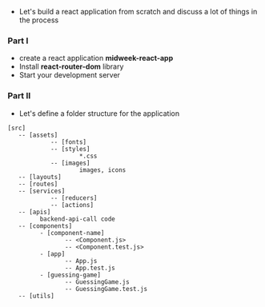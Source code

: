 * Let's build a react application from scratch and discuss a lot of things in the process

### Part I

* create a react application **midweek-react-app**
* Install **react-router-dom** library
* Start your development server

### Part II

* Let's define a folder structure for the application

```
[src]
   -- [assets]
            -- [fonts]
            -- [styles]
                    *.css
            -- [images] 
                    images, icons
   -- [layouts]
   -- [routes]
   -- [services]
            -- [reducers]
            -- [actions]
   -- [apis]
         backend-api-call code
   -- [components]
         - [component-name]
                -- <Component.js>
                -- <Component.test.js>
         - [app]
                -- App.js
                -- App.test.js       
         - [guessing-game]
                -- GuessingGame.js
                -- GuessingGame.test.js
   -- [utils]  


```